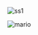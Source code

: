 ![ss1](https://github.com/user-attachments/assets/2a6bbd07-c3d1-421e-9c52-05f7f6b76023)

![mario](https://github.com/user-attachments/assets/0b847eed-e168-4420-8f4c-1f0d65bf0cbb)
